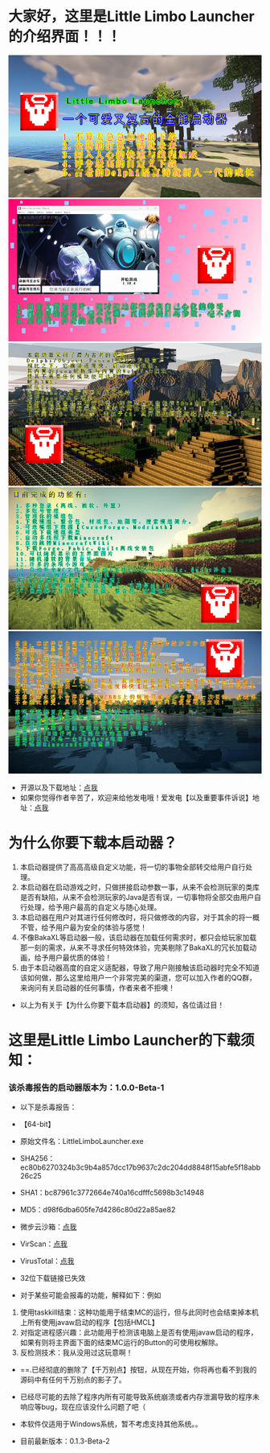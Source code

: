 # 大家好，这里是Little Limbo Launcher的介绍界面！！！

![标题图](标题图.png)
![主界面图](主界面图.png)
![介绍图](介绍图.png)
![功能预览图](功能预览图.png)
![备注图片](备注图片.png)

- 开源以及下载地址：[点我](https://gitcode.net/rechalow/lllauncher)
- 如果你觉得作者辛苦了，欢迎来给他发电哦！爱发电【以及重要事件诉说】地址：[点我](https://afdian.net/a/Rechalow)

# 为什么你要下载本启动器？

1. 本启动器提供了高高高级自定义功能，将一切的事物全部转交给用户自行处理。
2. 本启动器在启动游戏之时，只做拼接启动参数一事，从来不会检测玩家的类库是否有缺陷，从来不会检测玩家的Java是否有误，一切事物将全部交由用户自行处理，给予用户最高的自定义与随心处理。
3. 本启动器在用户对其进行任何修改时，将只做修改的内容，对于其余的将一概不管，给予用户最为安全的体验与感觉！
4. 不像BakaXL等启动器一般，该启动器在加载任何需求时，都只会给玩家加载那一刻的需求，从来不寻求任何特效体验，完美剔除了BakaXL的冗长加载动画，给予用户最优质的体验！
5. 由于本启动器高度的自定义适配器，导致了用户刚接触该启动器时完全不知道该如何做，那么这里给用户一个非常完美的渠道，您可以加入作者的QQ群，来询问有关启动器的任何事情，作者来者不拒噢！
- 以上为有关于【为什么你要下载本启动器】的须知，各位请过目！

# 这里是Little Limbo Launcher的下载须知：

### 该杀毒报告的启动器版本为：1.0.0-Beta-1

- 以下是杀毒报告：
- 【64-bit】
- 原始文件名：LittleLimboLauncher.exe
- SHA256：ec80b6270324b3c9b4a857dcc17b9637c2dc204dd8848f15abfe5f18abb26c25
- SHA1：bc87961c3772664e740a16cdfffc5698b3c14948
- MD5：d98f6dba605fe7d4286c80d22a85ae82
- 微步云沙箱：[点我](https://s.threatbook.com/report/file/ec80b6270324b3c9b4a857dcc17b9637c2dc204dd8848f15abfe5f18abb26c25)
- VirScan：[点我](https://www.virscan.org/report/ec80b6270324b3c9b4a857dcc17b9637c2dc204dd8848f15abfe5f18abb26c25)
- VirusTotal：[点我](https://www.virustotal.com/gui/file/ec80b6270324b3c9b4a857dcc17b9637c2dc204dd8848f15abfe5f18abb26c25?nocache=1)

- 32位下载链接已失效

- 对于某些可能会报毒的功能，解释如下：例如
1. 使用taskkill结束：这种功能用于结束MC的运行，但与此同时也会结束掉本机上所有使用javaw启动的程序【包括HMCL】
2. 对指定进程感兴趣：此功能用于检测该电脑上是否有使用javaw启动的程序，如果有则将主界面下面的结束MC运行的Button的可使用权解除。
3. 反检测技术：我从没用过这玩意啊！

- ==.已经彻底的删除了【千万别点】按钮，从现在开始，你将再也看不到我的源码中有任何千万别点的影子了。
- 已经尽可能的去除了程序内所有可能导致系统崩溃或者内存泄漏导致的程序未响应等bug，现在应该没什么问题了吧（
- 本软件仅适用于Windows系统，暂不考虑支持其他系统。。

- 目前最新版本：0.1.3-Beta-2